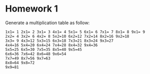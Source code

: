 # Homework 1

Generate a multiplication table as follow:

```text
1x1= 1 2x1= 2 3x1= 3 4x1= 4 5x1= 5 6x1= 6 7x1= 7 8x1= 8 9x1= 9 
2x2= 4 3x2= 6 4x2= 8 5x2=10 6x2=12 7x2=14 8x2=16 9x2=18 
3x3= 9 4x3=12 5x3=15 6x3=18 7x3=21 8x3=24 9x3=27 
4x4=16 5x4=20 6x4=24 7x4=28 8x4=32 9x4=36 
5x5=25 6x5=30 7x5=35 8x5=40 9x5=45 
6x6=36 7x6=42 8x6=48 9x6=54 
7x7=49 8x7=56 9x7=63 
8x8=64 9x8=72 
9x9=81
```
